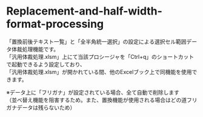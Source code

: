 # Replacement-and-half-width-format-processing
「置換前後テキスト一覧」と「全半角統一選択」の設定による選択セル範囲データ体裁処理機能です。  
「汎用体裁処理.xlsm」上にて当該プロシージャを「Ctrl+q」のショートカットで起動できるよう設定しており、  
「汎用体裁処理.xlsm」が開かれている間、他のExcelブック上で同機能を使用できます。

※データ上に「フリガナ」が設定されている場合、全て自動で削除します  
（並べ替え機能を阻害するため。また、置換機能が使用される場合はどの道フリガナデータは残らないため）
